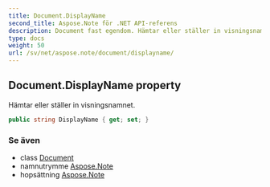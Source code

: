 ```yaml
---
title: Document.DisplayName
second_title: Aspose.Note för .NET API-referens
description: Document fast egendom. Hämtar eller ställer in visningsnamnet.
type: docs
weight: 50
url: /sv/net/aspose.note/document/displayname/
---
```

## Document.DisplayName property

Hämtar eller ställer in visningsnamnet.

```csharp
public string DisplayName { get; set; }
```

### Se även

* class [Document](../)
* namnutrymme [Aspose.Note](../../document/)
* hopsättning [Aspose.Note](../../../)


